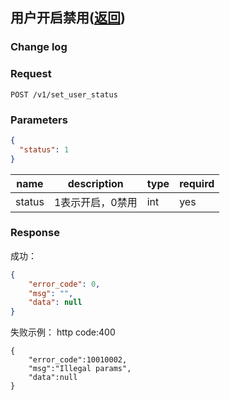 ## 用户开启禁用([返回](index.md))



### Change log


### Request

```
POST /v1/set_user_status
```


### Parameters
```json
{
  "status": 1    
}
```

| name   | description      | type | requird |
| ------ | ---------------- | ---- | ------- |
| status | 1表示开启，0禁用 | int  | yes     |






### Response

成功：

```json
{
    "error_code": 0,
    "msg": "",
    "data": null
}
```

失败示例：
http code:400
```
{
    "error_code":10010002,
    "msg":"Illegal params",
    "data":null
}
```